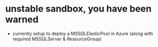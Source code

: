 # unstable sandbox, you have been warned

- currently setup to deploy a MSSQLElasticPool in Azure (along with required MSSQLServer & ResourceGroup)